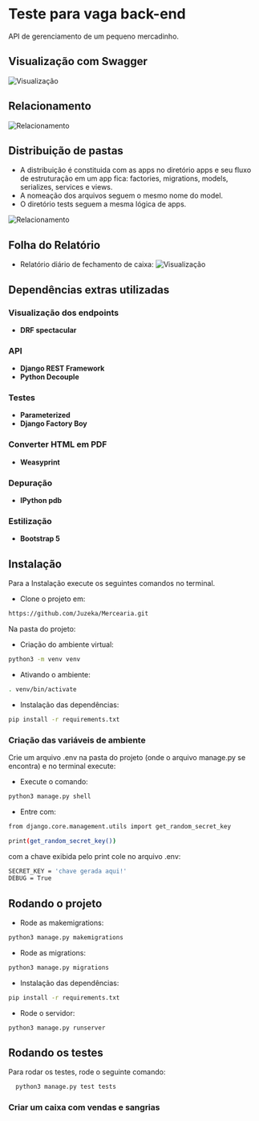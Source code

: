 
# Teste para vaga back-end

API de gerenciamento de um pequeno mercadinho.

## Visualização com Swagger
![Visualização](https://raw.githubusercontent.com/Juzeka/Mercearia/master/swagger.png?token=GHSAT0AAAAAABZ6NJEL5AUQAZNF5XGKVPCQY6OO4TA)
## Relacionamento

![Relacionamento](https://raw.githubusercontent.com/Juzeka/Mercearia/master/relacionamento.png?token=GHSAT0AAAAAABZ6NJEL56VAMTTOOPC7UDAEY6OO5EA)


## Distribuição de pastas

- A distribuição é constituida com as apps no diretório apps e seu fluxo de estruturação em um app fica: factories, migrations, models, serializes, services e views.
- A nomeação dos arquivos seguem o mesmo nome do model.
- O diretório tests seguem a mesma lógica de apps.

![Relacionamento](https://raw.githubusercontent.com/Juzeka/Mercearia/master/ordenacao.png?token=GHSAT0AAAAAABZ6NJEK3LCZYYXWSA2SUSKUY6OPM4A)

## Folha do Relatório
- Relatório diário de fechamento de caixa:
![Visualização](https://raw.githubusercontent.com/Juzeka/Mercearia/master/relatorio.png?token=GHSAT0AAAAAABZ6NJELY4JUX4QO5JH2Q7IKY6OQAQA)

## Dependências extras utilizadas

### Visualização dos endpoints
- **DRF spectacular**
### API
- **Django REST Framework**
- **Python Decouple**
### Testes
- **Parameterized**
- **Django Factory Boy**
### Converter HTML em PDF
- **Weasyprint**
### Depuração
- **IPython pdb**
### Estilização
- **Bootstrap 5**
###

## Instalação

Para a Instalação execute os seguintes comandos no terminal.

- Clone o projeto em:
```bash
https://github.com/Juzeka/Mercearia.git
```
Na pasta do projeto:
- Criação do ambiente virtual:
```bash
python3 -m venv venv
```
- Ativando o ambiente:
```bash
. venv/bin/activate
```

- Instalação das dependências:
```bash
pip install -r requirements.txt
```

### Criação das variáveis de ambiente
Crie um arquivo .env na pasta do projeto (onde o arquivo manage.py se encontra) e no terminal execute:

- Execute o comando:
```bash
python3 manage.py shell
```

- Entre com:
```bash
from django.core.management.utils import get_random_secret_key

print(get_random_secret_key())
```
com a chave exibida pelo print cole no arquivo .env:
```bash
SECRET_KEY = 'chave gerada aqui!'
DEBUG = True
```


## Rodando o projeto

- Rode as makemigrations:
```bash
python3 manage.py makemigrations
```
- Rode as migrations:
```bash
python3 manage.py migrations
```
- Instalação das dependências:
```bash
pip install -r requirements.txt
```
- Rode o servidor:
```bash
python3 manage.py runserver
```
## Rodando os testes

Para rodar os testes, rode o seguinte comando:

```bash
  python3 manage.py test tests
```
### Criar um caixa com vendas e sangrias
